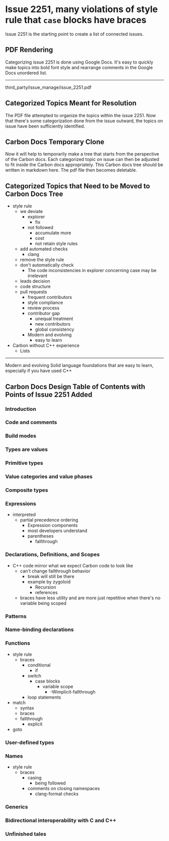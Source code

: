 # Issue 2251, many violations of style rule that `case` blocks have braces 
Issue 2251 is the starting point to create a list of connected issues.
## PDF Rendering
Categorizing issue 2251 is done using Google Docs.
It's easy to quickly make topics into bold font style
and rearrange comments in the Google Docs unordered list.
_____
third_party/issue_manage/issue_2251.pdf

## Categorized Topics Meant for Resolution
The PDF file attempted to organize the topics within
the issue 2251.
Now that there's some categorization done
from the issue outward,
the topics on issue have been sufficiently identified.
## Carbon Docs Temporary Clone 
Now it will help to temporarily make 
a tree that starts from the perspective of
the Carbon docs.
Each categorized topic on issue can then
be adjusted to fit inside the
Carbon docs appropriately.
This Carbon docs tree should be written in
markdown here.
The pdf file then becomes deletable.
## Categorized Topics that Need to be Moved to Carbon Docs Tree
- style rule
  - we deviate
    - explorer
      - fix
    - not followed
      - accumulate more
      - cost
      - not retain style rules
  - add automated checks
    - clang
  - remove the style rule
  - don't automatically check
    - The code inconsistencies in explorer concerning case may be
irrelevant
  - leads decision
  - code structure
  - pull requests
    - frequent contributors
    - style compliance
    - review process
    - contributor gap
      - unequal treatment
      - new contributors
      - global consistency
    - Modern and evolving
      - easy to learn
- Carbon without C++ experience
  - Lists
____
Modern and evolving
Solid language foundations that are easy to learn, especially if you have used C++
## Carbon Docs Design Table of Contents with Points of Issue 2251 Added 
### Introduction
### Code and comments
### Build modes
### Types are values
### Primitive types
### Value categories and value phases
### Composite types
### Expressions
- interpreted
  - partial precedence ordering
    - Expression components
    - most developers understand
    - parentheses
      - fallthrough
### Declarations, Definitions, and Scopes 
- C++ code mirror what we expect Carbon code to look like
  - can't change fallthrough behavior
    - break will still be there
    - example by zygoloid
       - Recursion
       - references
  - braces have less utility and are more just repetitive when there's no variable
being scoped
### Patterns
### Name-binding declarations
### Functions
- style rule 
  - braces
    - conditional
      - if
    - switch
      - case blocks
        - variable scope
          - -Wimplicit-fallthrough
    - loop statements
- match
  - syntax
  - braces
  - fallthrough
    - explicit
- goto
### User-defined types
### Names
- style rule
  - braces 
    - casing
      - being followed
    - comments on closing namespaces
      - clang-format checks
### Generics
### Bidirectional interoperability with C and C++
### Unfinished tales


